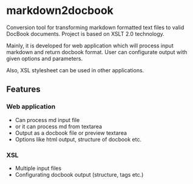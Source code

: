 markdown2docbook
================

Conversion tool for transforming markdown formatted text files to valid DocBook documents. Project is based on XSLT 2.0 technology.

Mainly, it is developed for web application which will process input markdown and return docbook format. User can configurate output with given options and parameters.

Also, XSL stylesheet can be used in other applications.

Features
--------

### Web application ###
* Can process md input file
* or it can process md from textarea
* Output as a docbook file or preview textarea
* Options like html output, structure of docbook etc.

### XSL ###
* Multiple input files
* Configurating docbook output (structure, tags etc.)
